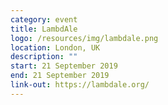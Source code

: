 ```yaml
---
category: event
title: LambdAle
logo: /resources/img/lambdale.png
location: London, UK
description: ""
start: 21 September 2019
end: 21 September 2019
link-out: https://lambdale.org/
---
```


